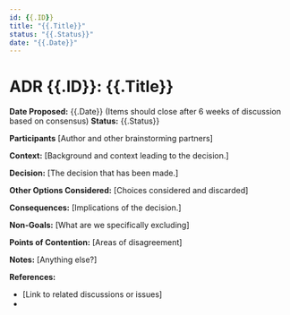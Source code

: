 ```yaml
---
id: {{.ID}}
title: "{{.Title}}"
status: "{{.Status}}"
date: "{{.Date}}"
---
```


# ADR {{.ID}}: {{.Title}}

**Date Proposed:** {{.Date}} (Items should close after 6 weeks of discussion based on consensus)
**Status:** {{.Status}}

**Participants**
[Author and other brainstorming partners]

**Context:**
[Background and context leading to the decision.]

**Decision:**
[The decision that has been made.]

**Other Options Considered:**
[Choices considered and discarded]

**Consequences:**
[Implications of the decision.]

**Non-Goals:**
[What are we specifically excluding]

**Points of Contention:**
[Areas of disagreement]

**Notes:**
[Anything else?]

**References:**
- [Link to related discussions or issues]
-

